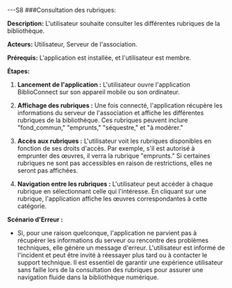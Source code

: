 ---S8
###Consultation des rubriques:

**Description:** L'utilisateur souhaite consulter les différentes rubriques de la bibliothèque.

**Acteurs:** Utilisateur, Serveur de l'association.

**Prérequis:** L'application est installée, et l'utilisateur est membre.

**Étapes:**

1. **Lancement de l'application :** L'utilisateur ouvre l'application BiblioConnect sur son appareil mobile ou son ordinateur.

2. **Affichage des rubriques :** Une fois connecté, l'application récupère les informations du serveur de l'association et affiche les différentes rubriques de la bibliothèque. Ces rubriques peuvent inclure "fond_commun," "emprunts," "séquestre," et "à modérer."

3. **Accès aux rubriques :** L'utilisateur voit les rubriques disponibles en fonction de ses droits d'accès. Par exemple, s'il est autorisé à emprunter des œuvres, il verra la rubrique "emprunts." Si certaines rubriques ne sont pas accessibles en raison de restrictions, elles ne seront pas affichées.

4. **Navigation entre les rubriques :** L'utilisateur peut accéder à chaque rubrique en sélectionnant celle qui l'intéresse. En cliquant sur une rubrique, l'application affiche les œuvres correspondantes à cette catégorie.

**Scénario d'Erreur :**

- Si, pour une raison quelconque, l'application ne parvient pas à récupérer les informations du serveur ou rencontre des problèmes techniques, elle génère un message d'erreur. L'utilisateur est informé de l'incident et peut être invité à réessayer plus tard ou à contacter le support technique. Il est essentiel de garantir une expérience utilisateur sans faille lors de la consultation des rubriques pour assurer une navigation fluide dans la bibliothèque numérique.
